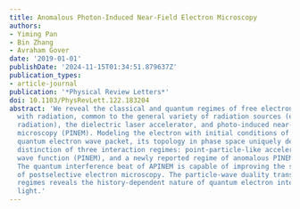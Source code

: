 ```yaml
---
title: Anomalous Photon-Induced Near-Field Electron Microscopy
authors:
- Yiming Pan
- Bin Zhang
- Avraham Gover
date: '2019-01-01'
publishDate: '2024-11-15T01:34:51.879637Z'
publication_types:
- article-journal
publication: '*Physical Review Letters*'
doi: 10.1103/PhysRevLett.122.183204
abstract: 'We reveal the classical and quantum regimes of free electron interaction
  with radiation, common to the general variety of radiation sources (e.g., a Smith-Purcell
  radiation), the dielectric laser accelerator, and photo-induced near-field electron
  microscopy (PINEM). Modeling the electron with initial conditions of a coherent
  quantum electron wave packet, its topology in phase space uniquely defines a universal
  distinction of three interaction regimes: point-particle-like acceleration, a quantum
  wave function (PINEM), and a newly reported regime of anomalous PINEM (APINEM).
  The quantum interference beat of APINEM is capable of improving the spectral resolution
  of postselective electron microscopy. The particle-wave duality transition between
  regimes reveals the history-dependent nature of quantum electron interaction with
  light.'
---
```

